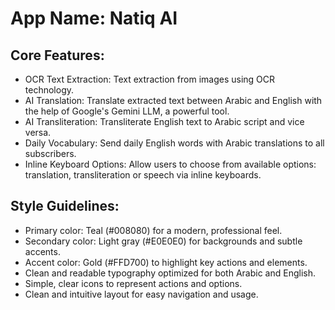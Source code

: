 # **App Name**: Natiq AI

## Core Features:

- OCR Text Extraction: Text extraction from images using OCR technology.
- AI Translation: Translate extracted text between Arabic and English with the help of Google's Gemini LLM, a powerful tool.
- AI Transliteration: Transliterate English text to Arabic script and vice versa.
- Daily Vocabulary: Send daily English words with Arabic translations to all subscribers.
- Inline Keyboard Options: Allow users to choose from available options: translation, transliteration or speech via inline keyboards.

## Style Guidelines:

- Primary color: Teal (#008080) for a modern, professional feel.
- Secondary color: Light gray (#E0E0E0) for backgrounds and subtle accents.
- Accent color: Gold (#FFD700) to highlight key actions and elements.
- Clean and readable typography optimized for both Arabic and English.
- Simple, clear icons to represent actions and options.
- Clean and intuitive layout for easy navigation and usage.